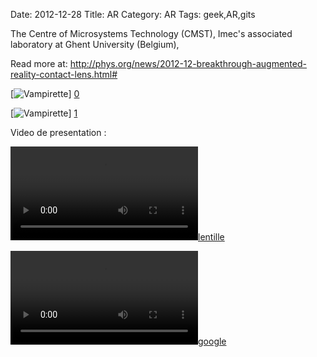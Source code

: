 Date: 2012-12-28
Title: AR
Category: AR
Tags: geek,AR,gits

[0]: static/images/argits.jpg "ar gits"
[1]: static/images/glass2.jpg "lentille"
[2]: static/images/glass2.mp4 "lentille"
[3]: static/images/glass.mp4 "google"


The Centre of Microsystems Technology (CMST), Imec's associated laboratory at Ghent University (Belgium),

Read more at: http://phys.org/news/2012-12-breakthrough-augmented-reality-contact-lens.html#

[![Vampirette](static/images/argits.jpg)] [0] 

[![Vampirette](static/images/glass2.jpg)] [1] 

Video de presentation :

[![lentille](static/images/glass2.mp4)][2] 

[![google](static/images/glass.mp4)][3] 


